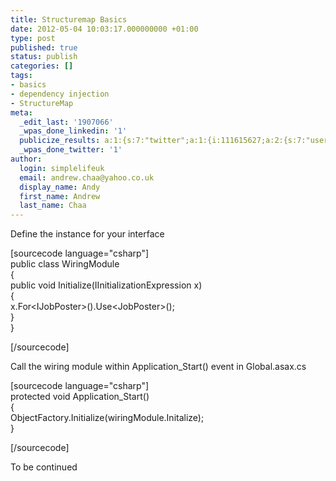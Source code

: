 ```yaml
---
title: Structuremap Basics
date: 2012-05-04 10:03:17.000000000 +01:00
type: post
published: true
status: publish
categories: []
tags:
- basics
- dependency injection
- StructureMap
meta:
  _edit_last: '1907066'
  _wpas_done_linkedin: '1'
  publicize_results: a:1:{s:7:"twitter";a:1:{i:111615627;a:2:{s:7:"user_id";s:10:"andrewchaa";s:7:"post_id";s:18:"198352095848570882";}}}
  _wpas_done_twitter: '1'
author:
  login: simplelifeuk
  email: andrew.chaa@yahoo.co.uk
  display_name: Andy
  first_name: Andrew
  last_name: Chaa
---
```

<p>Define the instance for your interface</p>
<p>[sourcecode language="csharp"]<br />
public class WiringModule<br />
{<br />
    public void Initialize(IInitializationExpression x)<br />
    {<br />
        x.For&lt;IJobPoster&gt;().Use&lt;JobPoster&gt;();<br />
    }<br />
}</p>
<p>[/sourcecode]</p>
<p>Call the wiring module within Application_Start() event in Global.asax.cs</p>
<p>[sourcecode language="csharp"]<br />
protected void Application_Start()<br />
{<br />
    ObjectFactory.Initialize(wiringModule.Initalize);<br />
}</p>
<p>[/sourcecode]</p>
<p>To be continued</p>
